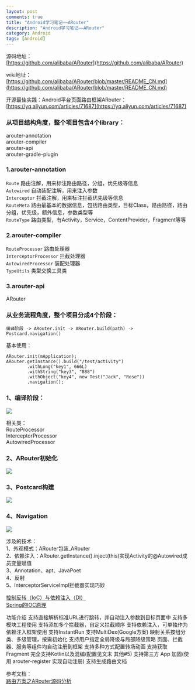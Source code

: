 ```yaml
---
layout: post
comments: true
title: "Android学习笔记——ARouter"
description: "Android学习笔记——ARouter"
category: Android
tags: [Android]
---
```


源码地址：    
[https://github.com/alibaba/ARouter](https://github.com/alibaba/ARouter)

wiki地址：    
[https://github.com/alibaba/ARouter/blob/master/README_CN.md](https://github.com/alibaba/ARouter/blob/master/README_CN.md)

开源最佳实践：Android平台页面路由框架ARouter：    
[https://yq.aliyun.com/articles/71687](https://yq.aliyun.com/articles/71687)

<!--more-->

### 从项目结构角度，整个项目包含4个library：    
arouter-annotation    
arouter-compiler    
arouter-api    
arouter-gradle-plugin    

### 1.arouter-annotation    
`Route`	        路由注解，用来标注路由路径，分组，优先级等信息    
`Autowired`	    自动装配注解，用来注入参数    
`Interceptor`	拦截注解，用来标注拦截优先级等信息    
`RouteMeta`	    路由最基本的数据信息，包括路由类型，目标Class，路由路径，路由分组，优先级，额外信息，参数类型等        
`RouteType`	    路由类型，有Activity，Service，ContentProvider，Fragment等等    

### 2.arouter-compiler    

`RouteProcessor`	    路由处理器    
`InterceptorProcessor`	拦截处理器    
`AutowiredProcessor`	装配处理器    
`TypeUtils`	            类型交换工具类    

### 3.arouter-api    

ARouter

### 从业务流程角度，整个项目分成4个阶段：    

`编译阶段 -> ARouter.init -> ARouter.build(path) -> Postcard.navigation()`

基本使用：    

    ARouter.init(mApplication);
    ARouter.getInstance().build("/test/activity")
			.withLong("key1", 666L)
			.withString("key3", "888")
			.withObject("key4", new Test("Jack", "Rose"))
			.navigation();


### 1、编译阶段：    

![](/image/2018-11-01-arouter/ARouter-compiler.png)  

相关类：    
RouteProcessor    
InterceptorProcessor    
AutowiredProcessor    

### 2、ARouter初始化

![](/image/2018-11-01-arouter/ARouter-init.png)  

### 3、Postcard构建

![](/image/2018-11-01-arouter/ARouter-build.png)  

### 4、Navigation

![](/image/2018-11-01-arouter/ARouter-navigation.png)  


涉及的技术：    
1、外观模式：ARouter包装_ARouter      
2、依赖注入：ARouter.getInstance().inject(this)实现Activity的@Autowired成员变量赋值    
3、Annotation、apt、JavaPoet    
4、反射    
5、InterceptorServiceImpl拦截器实现巧妙    


[控制反转（IoC）与依赖注入（DI）](http://blog.xiaohansong.com/2015/10/21/IoC-and-DI/)    
[Spring的IOC原理](http://www.importnew.com/14751.html)    

功能介绍
支持直接解析标准URL进行跳转，并自动注入参数到目标页面中
支持多模块工程使用
支持添加多个拦截器，自定义拦截顺序
支持依赖注入，可单独作为依赖注入框架使用
支持InstantRun
支持MultiDex(Google方案)
映射关系按组分类、多级管理，按需初始化
支持用户指定全局降级与局部降级策略
页面、拦截器、服务等组件均自动注册到框架
支持多种方式配置转场动画
支持获取Fragment
完全支持Kotlin以及混编(配置见文末 其他#5)
支持第三方 App 加固(使用 arouter-register 实现自动注册)
支持生成路由文档


参考文档：    
[路由方案之ARouter源码分析](https://blog.csdn.net/byhook/article/details/79945460)